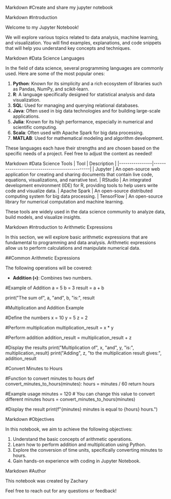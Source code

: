 Markdown
#Create and share my jupyter notebook

Markdown
#Introduction

Welcome to my Jupyter Notebook!

We will explore various topics related to data analysis, machine learning, and visualization. You will find examples, explanations, and code snippets that will help you understand key concepts and techniques.

Markdown
#Data Science Languages

In the field of data science, several programming languages are commonly used. Here are some of the most popular ones:

1. **Python**: Known for its simplicity and a rich ecosystem of libraries such as Pandas, NumPy, and scikit-learn.
2. **R**: A language specifically designed for statistical analysis and data visualization.
3. **SQL**: Used for managing and querying relational databases.
4. **Java**: Often used in big data technologies and for building large-scale applications.
5. **Julia**: Known for its high performance, especially in numerical and scientific computing.
6. **Scala**: Often used with Apache Spark for big data processing.
7. **MATLAB**: Used for mathematical modeling and algorithm development.

These languages each have their strengths and are chosen based on the specific needs of a project.
Feel free to adjust the content as needed!

Markdown
#Data Science Tools
| Tool           | Description                                   |
|----------------|-----------------------------------------------|
| Jupyter        | An open-source web application for creating and sharing documents that contain live code, equations, visualizations, and narrative text. 
| RStudio        | An integrated development environment (IDE) for R, providing tools to help users write code and visualize data. 
| Apache Spark   | An open-source distributed computing system for big data processing. 
| TensorFlow     | An open-source library for numerical computation and machine learning. 

These tools are widely used in the data science community to analyze data, build models, and visualize insights.

Markdown
#Introduction to Arithmetic Expressions

In this section, we will explore basic arithmetic expressions that are fundamental to programming and data analysis. Arithmetic expressions allow us to perform calculations and manipulate numerical data.

##Common Arithmetic Expressions

The following operations will be covered:

- **Addition (`+`)**: Combines two numbers.

#Example of Addition
a = 5
b = 3
result = a + b

print("The sum of", a, "and", b, "is:", result

#Multiplication and Addition Example

#Define the numbers
x = 10
y = 5
z = 2

#Perform multiplication
multiplication_result = x * y

#Perform addition
addition_result = multiplication_result + z

#Display the results
print("Multiplication of", x, "and", y, "is:", multiplication_result)
print("Adding", z, "to the multiplication result gives:", addition_result

#Convert Minutes to Hours

#Function to convert minutes to hours
def convert_minutes_to_hours(minutes):
    hours = minutes / 60
    return hours

#Example usage
minutes = 120  # You can change this value to convert different minutes
hours = convert_minutes_to_hours(minutes)

#Display the result
print(f"{minutes} minutes is equal to {hours} hours.")

Markdown
#Objectives

In this notebook, we aim to achieve the following objectives:

1. Understand the basic concepts of arithmetic operations.
2. Learn how to perform addition and multiplication using Python.
3. Explore the conversion of time units, specifically converting minutes to hours.
4. Gain hands-on experience with coding in Jupyter Notebook.


Markdown
#Author

This notebook was created by Zachary

Feel free to reach out for any questions or feedback!
